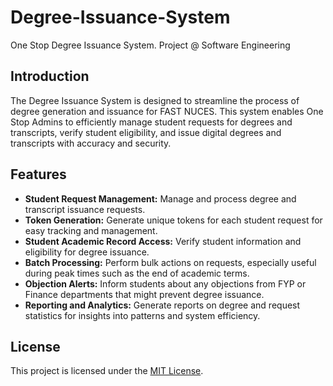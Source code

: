 # Degree-Issuance-System
One Stop Degree Issuance System. Project @ Software Engineering

## Introduction
The Degree Issuance System is designed to streamline the process of degree generation and issuance for FAST NUCES. This system enables One Stop Admins to efficiently manage student requests for degrees and transcripts, verify student eligibility, and issue digital degrees and transcripts with accuracy and security.

## Features

- **Student Request Management:** Manage and process degree and transcript issuance requests.
- **Token Generation:** Generate unique tokens for each student request for easy tracking and management.
- **Student Academic Record Access:** Verify student information and eligibility for degree issuance.
- **Batch Processing:** Perform bulk actions on requests, especially useful during peak times such as the end of academic terms.
- **Objection Alerts:** Inform students about any objections from FYP or Finance departments that might prevent degree issuance.
- **Reporting and Analytics:** Generate reports on degree and request statistics for insights into patterns and system efficiency.

## License

This project is licensed under the [MIT License](LICENSE).
